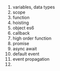 1. variables, data types
2. scope
3. function
4. hoisting
5. object es6
6. callback
7. high order function
8. promise
9. async await
10. default event
11. event propagation
12.
